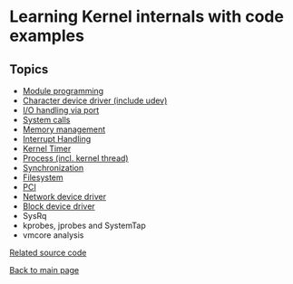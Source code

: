 # Learning Kernel internals with code examples #


## Topics ##
- [Module programming](https://sungju.github.io/kernel/internals/module)
- [Character device driver (include udev)](https://sungju.github.io/kernel/internals/char_drivers)
- [I/O handling via port](https://sungju.github.io/kernel/internals/IO_handling)
- [System calls](https://sungju.github.io/kernel/internals/syscalls)
- [Memory management](https://sungju.github.io/kernel/internals/memory_management)
- [Interrupt Handling](https://sungju.github.io/kernel/internals/interrupt_handling)
- [Kernel Timer](https://sungju.github.io/kernel/internals/time_management)
- [Process (incl. kernel thread)](https://sungju.github.io/kernel/internals/process)
- [Synchronization](https://sungju.github.io/kernel/internals/synchronization)
- [Filesystem](https://sungju.github.io/kernel/internals/filesystem)
- [PCI](https://sungju.github.io/kernel/internals/pci)
- [Network device driver](https://sungju.github.io/kernel/internals/network_driver)
- [Block device driver](https://sungju.github.io/kernel/internals/block_device_driver)
- SysRq
- kprobes, jprobes and SystemTap
- vmcore analysis

[Related source code](https://github.com/sungju/kernel_examples)

[Back to main page](https://sungju.github.io/)
